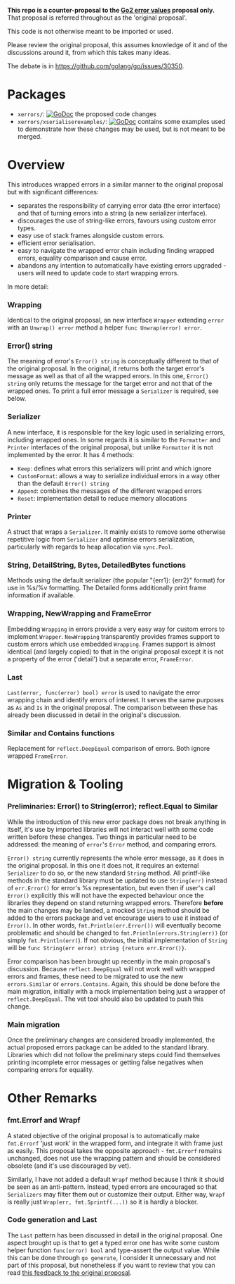 **This repo is a counter-proposal to the [Go2 error values](https://github.com/golang/go/issues/29934) proposal only.**
That proposal is referred throughout as the 'original proposal'.

This code is not otherwise meant to be imported or used.

Please review the original proposal, this assumes knowledge of it and of the discussions around it, from which this takes many ideas.

The debate is in https://github.com/golang/go/issues/30350.

# Packages

- `xerrors/`: 
[![GoDoc](https://godoc.org/github.com/JavierZunzunegui/Go2_error_values_counter_proposal/xerrors?status.svg)](https://godoc.org/github.com/JavierZunzunegui/Go2_error_values_counter_proposal/xerrors)
the proposed code changes
- `xerrors/xserialiserexamples/`: 
[![GoDoc](https://godoc.org/github.com/JavierZunzunegui/Go2_error_values_counter_proposal/xerrors/xserialiserexamples?status.svg)](https://godoc.org/github.com/JavierZunzunegui/Go2_error_values_counter_proposal/xerrors/xserialiserexamples)
contains some examples used to demonstrate how these changes may be used, but is not meant to be merged.

# Overview

This introduces wrapped errors in a similar manner to the original proposal but with significant differences:
- separates the responsibility of carrying error data (the error interface) and that of turning errors into a string (a new serializer interface).
- discourages the use of string-like errors, favours using custom error types.
- easy use of stack frames alongside custom errors.
- efficient error serialisation.
- easy to navigate the wrapped error chain including finding wrapped errors, equality comparison and cause error.
- abandons any intention to automatically have existing errors upgraded - users will need to update code to start wrapping errors.

In more detail:

### Wrapping

Identical to the original proposal, an new interface `Wrapper` extending `error` with an `Unwrap() error` method a helper `func Unwrap(error) error`.

### Error() string

The meaning of error's `Error() string` is conceptually different to that of the original proposal.
In the original, it returns both the target error's message as well as that of all the wrapped errors.
In this one, `Error() string` only returns the message for the target error and not that of the wrapped ones.
To print a full error message a `Serializer` is required, see below.

### Serializer

A new interface, it is responsible for the key logic used in serializing errors, including wrapped ones.
In some regards it is similar to the `Formatter` and `Printer` interfaces of the original proposal, 
but unlike `Formatter` it is not implemented by the error.
It has 4 methods:
- `Keep`: defines what errors this serializers will print and which ignore
- `CustomFormat`: allows a way to serialize individual errors in a way other than the default `Error() string`
- `Append`: combines the messages of the different wrapped errors
- `Reset`: implementation detail to reduce memory allocations

### Printer

A struct that wraps a `Serializer`.
It mainly exists to remove some otherwise repetitive logic from `Serializer` and optimise errors serialization, particularly with regards to heap allocation via `sync.Pool`.

### String, DetailString, Bytes, DetailedBytes functions

Methods using the default serializer (the popular "{err1}: {err2}" format) for use in %s/%v formatting. 
The Detailed forms additionally print frame information if available.

### Wrapping, NewWrapping and FrameError

Embedding `Wrapping` in errors provide a very easy way for custom errors to implement `Wrapper`. 
`NewWrapping` transparently provides frames support to custom errors which use embedded `Wrapping`.
Frames support is almost identical (and largely copied) to that in the original proposal except it is not a property of the error ('detail') but a separate error, `FrameError`.

### Last

`Last(error, func(error) bool) error` is used to navigate the error wrapping chain and identify errors of interest.
It serves the same purposes as `As` and `Is` in the original proposal.
The comparison between these has already been discussed in detail in the original's discussion.

### Similar and Contains functions

Replacement for `reflect.DeepEqual` comparison of errors.
Both ignore wrapped `FrameError`.


# Migration & Tooling

### Preliminaries: Error() to String(error); reflect.Equal to Similar

While the introduction of this new error package does not break anything in itself, it's use by imported libraries will not interact well with some code written before these changes.
Two things in particular need to be addressed: the meaning of `error`'s `Error` method, and comparing errors.

`Error() string` currently represents the whole error message, as it does in the original proposal.
In this one it does not, it requires an external `Serializer` to do so, or the new standard `String` method.
All printf-like methods in the standard library must be updated to use `String(err)` instead of `err.Error()` for error's %s representation, 
but even then if user's call `Error()` explicitly this will not have the expected behaviour once the libraries they depend on stand returning wrapped errors.
Therefore **before** the main changes may be landed, a mocked `String` method should be added to the errors package and vet encourage users to use it instead of `Error()`.
In other words, `fmt.Println(err.Error())` will eventually become problematic and should be changed to `fmt.Println(errors.String(err))` (or simply `fmt.Println(err)`). 
If not obvious, the initial implementation of `String` will be `func String(err error) string {return err.Error()}`.

Error comparison has been brought up recently in the main proposal's discussion. 
Because `reflect.DeepEqual` will not work well with wrapped errors and frames, these need to be migrated to use the new `errors.Similar` or `errors.Contains`. 
Again, this should be done before the main migration, initially with a mock implementation being just a wrapper of `reflect.DeepEqual`.
The vet tool should also be updated to push this change.

### Main migration

Once the preliminary changes are considered broadly implemented, the actual proposed errors package can be added to the standard library.
Libraries which did not follow the preliminary steps could find themselves printing incomplete error messages or getting false negatives when comparing errors for equality. 

# Other Remarks

### fmt.Errorf and Wrapf

A stated objective of the original proposal is to automatically make `fmt.Errorf` 'just work' in the wrapped form, and integrate it with frame just as easily.
This proposal takes the opposite approach - `fmt.Errorf` remains unchanged, does not use the wrapping pattern and should be considered obsolete (and it's use discouraged by vet).

Similarly, I have not added a default `Wrapf` method because I think it should be seen as an anti-pattern. 
Instead, typed errors are encouraged so that `Serializers` may filter them out or customize their output.
Either way, `Wrapf` is really just `Wrap(err, fmt.Sprintf(...))` so it is hardly a blocker.

### Code generation and Last

The `Last` pattern has been discussed in detail in the original proposal. 
One aspect brought up is that to get a typed error one has write some custom helper function `func(error) bool` and type-assert the output value.
While this can be done through `go generate`, I consider it unnecessary and not part of this proposal, 
but nonetheless if you want to review that you can read [this feedback to the original proposal](https://github.com/JavierZunzunegui/Go2_error_values_feedback).